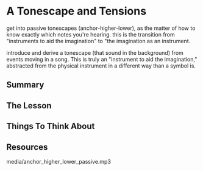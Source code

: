# A Tonescape and Tensions

get into passive tonescapes (anchor-higher-lower), as the matter of how to know exactly which notes you're hearing. this is the transition from "instruments to aid the imagination" to "the imagination as an instrument.

introduce and derive a tonescape (that sound in the background) from events moving in a song. This is truly an "instrument to aid the imagination," abstracted from the physical instrument in a different way than a symbol is.

## Summary



## The Lesson



## Things To Think About



## Resources

media/anchor_higher_lower_passive.mp3
